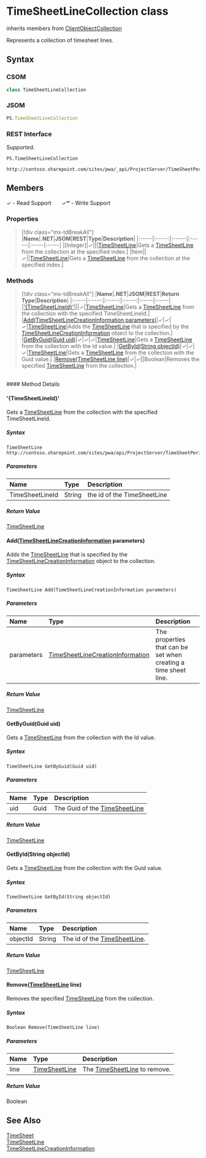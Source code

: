[comment]: # (Name:TimeSheetLineCollection)
[comment]: # (Name:Microsoft.ProjectServer.TimeSheetLineCollection)
[comment]: # (Type:class)
[comment]: # (Status:Verified)

# <a name="name"></a>TimeSheetLineCollection class

inherits members from [ClientObjectCollection<TimeSheetLine>](https://msdn.microsoft.com/EN-US/library/ee539303)<br/>

<a name="description"></a>Represents a collection of timesheet lines.

## <a name="syntax"></a>Syntax

### CSOM

```cs
class TimeSheetLineCollection 
```
### JSOM

```javascript
PS.TimeSheetLineCollection
```
### REST Interface

Supported.

```
PS.TimeSheetLineCollection

http://contoso.sharepoint.com/sites/pwa/_api/ProjectServer/TimeSheetPeriods('{periodid}')/TimeSheet/Lines
```

## <a name="members"></a>Members


&#x2713; - Read Support &nbsp;&nbsp;&nbsp;&nbsp;&nbsp;&nbsp;&#x2713;&#x02B7; - Write Support

### <a name="properties"></a>Properties
> [!div class="mx-tdBreakAll"]
|**Name**|**.NET**|**JSOM**|**REST**|**Type**|**Description**|
|:-----|:-----:|:-----:|:-----:|:-----|:-----|
|<a name="[Integer]"></a>[Integer]|&#x2713;|||[TimeSheetLine](TimeSheetLine.md)|Gets a [TimeSheetLine](TimeSheetLine.md) from the collection at the specified index.|
|<a name="Item"></a>Item||&#x2713;||[TimeSheetLine](TimeSheetLine.md)|Gets a [TimeSheetLine](TimeSheetLine.md) from the collection at the specified index.|

### <a name="methods"></a>Methods
> [!div class="mx-tdBreakAll"]
|**Name**|**.NET**|**JSOM**|**REST**|**Return Type**|**Description**|
|:-----|:-----:|:-----:|:-----:|:-----|:-----|
|[&#39;{TimeSheetLineId}&#39;](#&#39;{TimeSheetLineId}&#39;)|||&#x2713;|[TimeSheetLine](TimeSheetLine.md)|Gets a [TimeSheetLine](TimeSheetLine.md) from the collection with the specified TimeSheetLineId.|
|[Add(TimeSheetLineCreationInformation parameters)](#Add_[TimeSheetLineCreationInformation]_TimeSheetLineCreationInformation.md__parameters_)|&#x2713;|&#x2713;|&#x2713;|[TimeSheetLine](TimeSheetLine.md)|Adds the [TimeSheetLine](TimeSheetLine.md) that is specified by the [TimeSheetLineCreationInformation](TimeSheetLineCreationInformation.md) object to the collection.|
|[GetByGuid(Guid uid)](#GetByGuid_Guid_uid_)|&#x2713;|&#x2713;|&#x2713;|[TimeSheetLine](TimeSheetLine.md)|Gets a [TimeSheetLine](TimeSheetLine.md) from the collection with the Id value.|
|[GetById(String objectId)](#GetById_String_objectId_)|&#x2713;|&#x2713;|&#x2713;|[TimeSheetLine](TimeSheetLine.md)|Gets a [TimeSheetLine](TimeSheetLine.md) from the collection with the Guid value.|
|[Remove(TimeSheetLine line)](#Remove_[TimeSheetLine]_TimeSheetLine.md__line_)|&#x2713;|&#x2713;||Boolean|Removes the specified [TimeSheetLine](TimeSheetLine.md) from the collection.|

<br/>
#### Method Details

#### <a name="&#39;{TimeSheetLineId}&#39;"></a>&#39;{TimeSheetLineId}&#39;
 
Gets a [TimeSheetLine](TimeSheetLine.md) from the collection with the specified TimeSheetLineId.

##### Syntax

```
TimeSheetLine http://contoso.sharepoint.com/sites/pwa/api/ProjectServer/TimeSheetPeriods('{periodid}')/TimeSheet/Lines('{TimeSheetLineId}')
```

##### Parameters
|**Name** |**Type**|**Description**|
|:------ |:----|:------ |
|TimeSheetLineId|String|the id of the TimeSheetLine|

##### Return Value

[TimeSheetLine](TimeSheetLine.md)

#### <a name="Add_[TimeSheetLineCreationInformation]_TimeSheetLineCreationInformation.md__parameters_"></a>Add([TimeSheetLineCreationInformation](TimeSheetLineCreationInformation.md) parameters)
 
Adds the [TimeSheetLine](TimeSheetLine.md) that is specified by the [TimeSheetLineCreationInformation](TimeSheetLineCreationInformation.md) object to the collection.

##### Syntax

```
TimeSheetLine Add(TimeSheetLineCreationInformation parameters)
```

##### Parameters
|**Name** |**Type**|**Description**|
|:------ |:----|:------ |
|parameters|[TimeSheetLineCreationInformation](TimeSheetLineCreationInformation.md)|The properties that can be set when creating a time sheet line.|

##### Return Value

[TimeSheetLine](TimeSheetLine.md)

#### <a name="GetByGuid_Guid_uid_"></a>GetByGuid(Guid uid)
 
Gets a [TimeSheetLine](TimeSheetLine.md) from the collection with the Id value.

##### Syntax

```
TimeSheetLine GetByGuid(Guid uid)
```

##### Parameters
|**Name** |**Type**|**Description**|
|:------ |:----|:------ |
|uid|Guid|The Guid of the [TimeSheetLine](TimeSheetLine.md)|

##### Return Value

[TimeSheetLine](TimeSheetLine.md)

#### <a name="GetById_String_objectId_"></a>GetById(String objectId)
 
Gets a [TimeSheetLine](TimeSheetLine.md) from the collection with the Guid value.

##### Syntax

```
TimeSheetLine GetById(String objectId)
```

##### Parameters
|**Name** |**Type**|**Description**|
|:------ |:----|:------ |
|objectId|String|The id of the [TimeSheetLine](TimeSheetLine.md).|

##### Return Value

[TimeSheetLine](TimeSheetLine.md)

#### <a name="Remove_[TimeSheetLine]_TimeSheetLine.md__line_"></a>Remove([TimeSheetLine](TimeSheetLine.md) line)
 
Removes the specified [TimeSheetLine](TimeSheetLine.md) from the collection.

##### Syntax

```
Boolean Remove(TimeSheetLine line)
```

##### Parameters
|**Name** |**Type**|**Description**|
|:------ |:----|:------ |
|line|[TimeSheetLine](TimeSheetLine.md)|The [TimeSheetLine](TimeSheetLine.md) to remove.|

##### Return Value

Boolean

## <a name="seeAlso"></a>See Also

[TimeSheet](TimeSheet.md)<br/>
[TimeSheetLine](TimeSheetLine.md)<br/>
[TimeSheetLineCreationInformation](TimeSheetLineCreationInformation.md)<br/>
